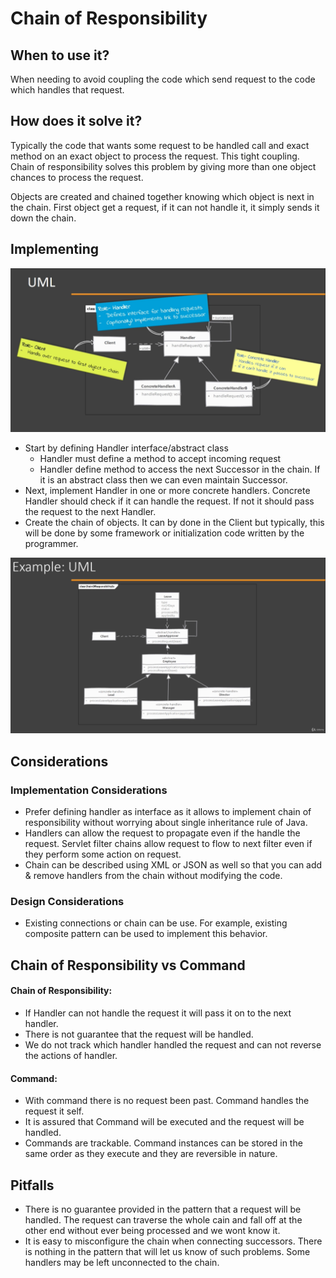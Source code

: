 # Chain of Responsibility

## When to use it?

When needing to avoid coupling the code which send request to the code which handles that request.

## How does it solve it?

Typically the code that wants some request to be handled call and exact method on an exact object to process the request. This tight coupling. Chain of responsibility solves this problem by giving more than one object chances to process the request.

Objects are created and chained together knowing which object is next in the chain. First object get a request, if it can not handle it, it simply sends it down the chain.

## Implementing

![chainOfResponsibilityUml](./chainOfResponsibility-01.png)

- Start by defining Handler interface/abstract class
    - Handler must define a method to accept incoming request
    - Handler define method to access the next Successor in the chain. If it is an abstract class then we can even maintain Successor.
- Next, implement Handler in one or more concrete handlers. Concrete Handler should check if it can handle the request. If not it should pass the request to the next Handler.
- Create the chain of objects. It can by done in the Client but typically, this will be done by some framework or initialization code written by the programmer.

![chainOfResponsibilityExampleUml](./chainOfResponsibility-02.png)

## Considerations

### Implementation Considerations

- Prefer defining handler as interface as it allows to implement chain of responsibility without worrying about single inheritance rule of Java.
- Handlers can allow the request to propagate even if the handle the request. Servlet filter chains allow request to flow to next filter even if they perform some action on request.
- Chain can be described using XML or JSON as well so that you can add & remove handlers from the chain without modifying the code.

### Design Considerations

- Existing connections or chain can be use. For example, existing composite pattern can be used to implement this behavior.

## Chain of Responsibility vs Command

#### Chain of Responsibility:

- If Handler can not handle the request it will pass it on to the next handler.
- There is not guarantee that the request will be handled.
- We do not track which handler handled the request and can not reverse the actions of handler.

#### Command:

- With command there is no request been past. Command handles the request it self.
- It is assured that Command will be executed and the request will be handled.
- Commands are trackable. Command instances can be stored in the same order as they execute and they are reversible in nature.

## Pitfalls

- There is no guarantee provided in the pattern that a request will be handled. The request can traverse the whole cain and fall off at the other end without ever being processed and we wont know it.
- It is easy to misconfigure the chain when connecting successors. There is nothing in the pattern that will let us know of such problems. Some handlers may be left unconnected to the chain.
